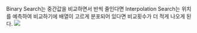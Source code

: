 Binary Search는 중간값을 비교하면서 반씩 줄인다면 Interpolation Search는 위치를 예측하여
비교하기에 배열이 고르게 분포되어 있다면 비교횟수가 더 적게 나오게 된다.
![](./imageEx4)
